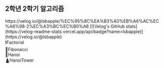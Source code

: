 <h2>2학년 2학기 알고리즘</h2>
</hr>
https://velog.io/@lsbapple/%EC%95%8C%EA%B3%A0%EB%A6%AC%EC%A6%98-2%EC%A3%BC%EC%B0%A8

</hr>
[![Velog's GitHub stats](https://velog-readme-stats.vercel.app/api/badge?name=lsbapple)](https://velog.io/@lsbapple)

<detail>
  <summary>
    ❗Factorial
  </summary>
  
</detail>
<detail>
  <summary>
    🐌Fibonacci
  </summary>
</detail>

<detail>
  <summary>
    🎢Hanoi
  </summary>
</detail>

<detail>
  <summary>
    🛕HanoiTower
  </summary>
</detail>
